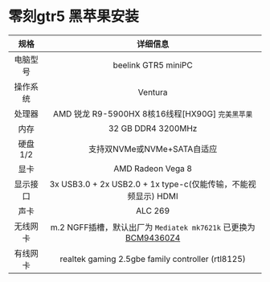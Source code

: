 # 零刻gtr5 黑苹果安装


|   规格   |                           详细信息                           |
| :------: | :----------------------------------------------------------: |
| 电脑型号 |                beelink GTR5 miniPC                 |
| 操作系统 |                Ventura                 |
|  处理器  |       AMD 锐龙 R9-5900HX 8核16线程[HX90G] `完美黑苹果`       |
|   内存   |            32 GB DDR4 3200MHz            |
| 硬盘1/2  |                 支持双NVMe或NVMe+SATA自适应                  |
|   显卡   |                 AMD Radeon Vega 8                 |
| 显示接口 |   3x USB3.0 + 2x USB2.0 + 1x type-c(仅能传输，不能视频显示)  HDMI    |
|   声卡   |                       ALC 269                       |
| 无线网卡 | m.2 NGFF插槽，默认出厂为 `Mediatek mk7621k` 已更换为[BCM94360Z4](https://blog.daliansky.net/uploads/WeChatandShop.png) |
| 有线网卡 |               realtek gaming 2.5gbe family controller (rtl8125)               |

 

